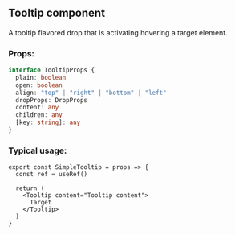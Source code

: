 ## Tooltip component

A tooltip flavored drop that is activating hovering a target element.

### Props:

```typescript
interface TooltipProps {
  plain: boolean
  open: boolean
  align: "top" | "right" | "bottom" | "left"
  dropProps: DropProps
  content: any
  children: any
  [key: string]: any
}
```

### Typical usage:

```JSX
export const SimpleTooltip = props => {
  const ref = useRef()

  return (
    <Tooltip content="Tooltip content">
      Target
    </Tooltip>
  )
}
```
